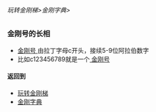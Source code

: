 ###### 玩转金刚梯>金刚字典>
### 金刚号的长相


- [ 金刚号 ](https://github.com/a2zitpro/web/blob/master/LadderFree/kkDictionary/KKID.md)由拉丁字母c开头，接续5-9位阿拉伯数字
- 比如c123456789就是一个[ 金刚号 ](https://github.com/a2zitpro/web/blob/master/LadderFree/kkDictionary/KKID.md)

#### 返回到
- [玩转金刚梯](https://github.com/a2zitpro/web/blob/master/LadderFree/A.md)
- [金刚字典](https://github.com/a2zitpro/web/blob/master/LadderFree/kkDictionary/KKDictionary.md)

